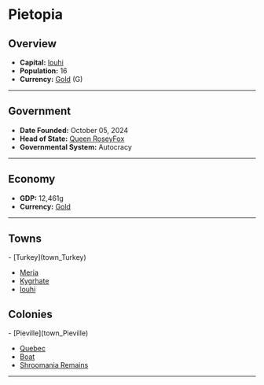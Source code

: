 <!--UNDEDITED FILE, remove this entire line if this file has been edited!-->
# <!--NAME-->Pietopia<!--NAME-->

## Overview

- **Capital:** <!--CAPITAL_LINK-->[louhi](louhi_town)<!--CAPITAL_LINK-->
- **Population:** <!--POPULATION-->16<!--POPULATION-->
- **Currency:** <!--CURRENCY_LINK-->[Gold](Gold_currency)<!--CURRENCY_LINK--> (<!--CURRENCY_ABV-->G<!--CURRENCY_ABV-->)

---

## Government

- **Date Founded:** <!--FOUNDED-->October 05, 2024<!--FOUNDED-->
- **Head of State:** <!--LEADER_TITLE_LINK-->[Queen RoseyFox](RoseyFox_user)<!--LEADER_TITLE_LINK-->
- **Governmental System:** <!--GOVERNMENT-->Autocracy<!--GOVERNMENT-->

---

## Economy

- **GDP:** <!--GDP-->12,461g<!--GDP-->
- **Currency:** <!--CURRENCY_LINK-->[Gold](Gold_currency)<!--CURRENCY_LINK-->

---

## Towns

<!--TOWNS-->- [Turkey](town_Turkey)
- [Meria](town_Meria)
- [Kygrhate](town_Kygrhate)
- [louhi](town_louhi)<!--TOWNS-->

## Colonies

<!--COLONIES-->- [Pieville](town_Pieville)
- [Quebec](town_Quebec)
- [Boat](town_Boat)
- [Shroomania Remains](town_Shroomania_Remains)<!--COLONIES-->

---